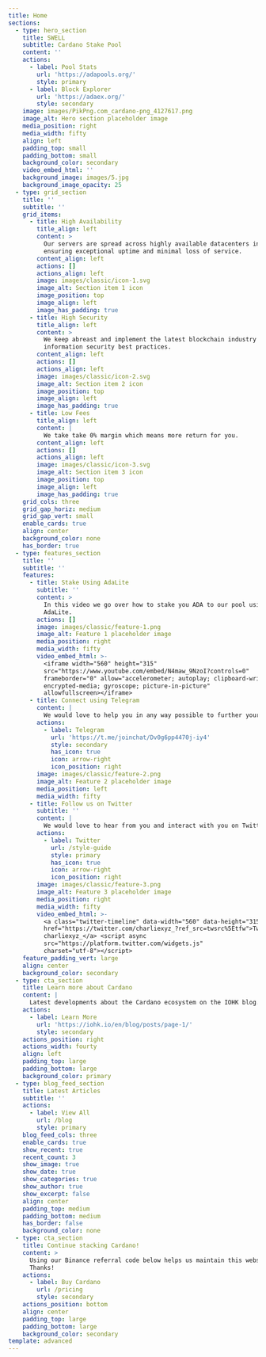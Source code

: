 ```yaml
---
title: Home
sections:
  - type: hero_section
    title: SWELL
    subtitle: Cardano Stake Pool
    content: ''
    actions:
      - label: Pool Stats
        url: 'https://adapools.org/'
        style: primary
      - label: Block Explorer
        url: 'https://adaex.org/'
        style: secondary
    image: images/PikPng.com_cardano-png_4127617.png
    image_alt: Hero section placeholder image
    media_position: right
    media_width: fifty
    align: left
    padding_top: small
    padding_bottom: small
    background_color: secondary
    video_embed_html: ''
    background_image: images/5.jpg
    background_image_opacity: 25
  - type: grid_section
    title: ''
    subtitle: ''
    grid_items:
      - title: High Availability
        title_align: left
        content: >
          Our servers are spread across highly available datacenters in Europe
          ensuring exceptional uptime and minimal loss of service.
        content_align: left
        actions: []
        actions_align: left
        image: images/classic/icon-1.svg
        image_alt: Section item 1 icon
        image_position: top
        image_align: left
        image_has_padding: true
      - title: High Security
        title_align: left
        content: >
          We keep abreast and implement the latest blockchain industry
          information security best practices.
        content_align: left
        actions: []
        actions_align: left
        image: images/classic/icon-2.svg
        image_alt: Section item 2 icon
        image_position: top
        image_align: left
        image_has_padding: true
      - title: Low Fees
        title_align: left
        content: |
          We take take 0% margin which means more return for you.
        content_align: left
        actions: []
        actions_align: left
        image: images/classic/icon-3.svg
        image_alt: Section item 3 icon
        image_position: top
        image_align: left
        image_has_padding: true
    grid_cols: three
    grid_gap_horiz: medium
    grid_gap_vert: small
    enable_cards: true
    align: center
    background_color: none
    has_border: true
  - type: features_section
    title: ''
    subtitle: ''
    features:
      - title: Stake Using AdaLite
        subtitle: ''
        content: >
          In this video we go over how to stake you ADA to our pool using
          AdaLite.
        actions: []
        image: images/classic/feature-1.png
        image_alt: Feature 1 placeholder image
        media_position: right
        media_width: fifty
        video_embed_html: >-
          <iframe width="560" height="315"
          src="https://www.youtube.com/embed/N4maw_9NzoI?controls=0"
          frameborder="0" allow="accelerometer; autoplay; clipboard-write;
          encrypted-media; gyroscope; picture-in-picture"
          allowfullscreen></iframe>
      - title: Connect using Telegram
        content: |
          We would love to help you in any way possible to further your goals.
        actions:
          - label: Telegram
            url: 'https://t.me/joinchat/Dv0g6pp4470j-iy4'
            style: secondary
            has_icon: true
            icon: arrow-right
            icon_position: right
        image: images/classic/feature-2.png
        image_alt: Feature 2 placeholder image
        media_position: left
        media_width: fifty
      - title: Follow us on Twitter
        subtitle: ''
        content: |
          We would love to hear from you and interact with you on Twitter.
        actions:
          - label: Twitter
            url: /style-guide
            style: primary
            has_icon: true
            icon: arrow-right
            icon_position: right
        image: images/classic/feature-3.png
        image_alt: Feature 3 placeholder image
        media_position: right
        media_width: fifty
        video_embed_html: >-
          <a class="twitter-timeline" data-width="560" data-height="315"
          href="https://twitter.com/charliexyz_?ref_src=twsrc%5Etfw">Tweets by
          charliexyz_</a> <script async
          src="https://platform.twitter.com/widgets.js"
          charset="utf-8"></script>
    feature_padding_vert: large
    align: center
    background_color: secondary
  - type: cta_section
    title: Learn more about Cardano
    content: |
      Latest developments about the Cardano ecosystem on the IOHK blog.
    actions:
      - label: Learn More
        url: 'https://iohk.io/en/blog/posts/page-1/'
        style: secondary
    actions_position: right
    actions_width: fourty
    align: left
    padding_top: large
    padding_bottom: large
    background_color: primary
  - type: blog_feed_section
    title: Latest Articles
    subtitle: ''
    actions:
      - label: View All
        url: /blog
        style: primary
    blog_feed_cols: three
    enable_cards: true
    show_recent: true
    recent_count: 3
    show_image: true
    show_date: true
    show_categories: true
    show_author: true
    show_excerpt: false
    align: center
    padding_top: medium
    padding_bottom: medium
    has_border: false
    background_color: none
  - type: cta_section
    title: Continue stacking Cardano!
    content: >
      Using our Binance referral code below helps us maintain this website.
      Thanks!
    actions:
      - label: Buy Cardano
        url: /pricing
        style: secondary
    actions_position: bottom
    align: center
    padding_top: large
    padding_bottom: large
    background_color: secondary
template: advanced
---
```

